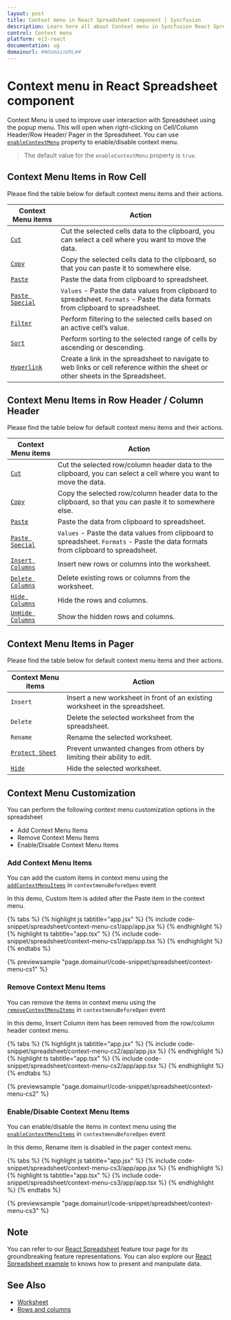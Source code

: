 ```yaml
---
layout: post
title: Context menu in React Spreadsheet component | Syncfusion
description: Learn here all about Context menu in Syncfusion React Spreadsheet component of Syncfusion Essential JS 2 and more.
control: Context menu 
platform: ej2-react
documentation: ug
domainurl: ##DomainURL##
---
```


# Context menu in React Spreadsheet component

Context Menu is used to improve user interaction with Spreadsheet using the popup menu. This will open when right-clicking on Cell/Column Header/Row Header/ Pager in the Spreadsheet. You can use [`enableContextMenu`](https://ej2.syncfusion.com/react/documentation/api/spreadsheet/#enablecontextmenu) property to enable/disable context menu.

> The default value for the `enableContextMenu` property is `true`.

## Context Menu Items in Row Cell

Please find the table below for default context menu items and their actions.

| Context Menu items | Action |
|-------|---------|
| [`Cut`](https://ej2.syncfusion.com/react/documentation/api/spreadsheet/#cut) | Cut the selected cells data to the clipboard, you can select a cell where you want to move the data. |
| [`Copy`](https://ej2.syncfusion.com/react/documentation/api/spreadsheet/#copy) | Copy the selected cells data to the clipboard, so that you can paste it to somewhere else. |
| [`Paste`](https://ej2.syncfusion.com/react/documentation/api/spreadsheet/#paste) | Paste the data from clipboard to spreadsheet. |
| [`Paste Special`](https://ej2.syncfusion.com/react/documentation/api/spreadsheet/#paste) | `Values` - Paste the data values from clipboard to spreadsheet.  `Formats` - Paste the data formats from clipboard to spreadsheet. |
| [`Filter`](https://ej2.syncfusion.com/react/documentation/api/spreadsheet/#filter) | Perform filtering to the selected cells based on an active cell’s value. |
| [`Sort`](https://ej2.syncfusion.com/react/documentation/api/spreadsheet/#sort) | Perform sorting to the selected range of cells by ascending or descending. |
| [`Hyperlink`](https://ej2.syncfusion.com/react/documentation/api/spreadsheet/#hyperlink) | Create a link in the spreadsheet to navigate to web links or cell reference within the sheet or other sheets in the Spreadsheet. |

## Context Menu Items in Row Header / Column Header

Please find the table below for default context menu items and their actions.

| Context Menu items | Action |
|-------|---------|
| [`Cut`](https://ej2.syncfusion.com/react/documentation/api/spreadsheet/#cut) | Cut the selected row/column header data to the clipboard, you can select a cell where you want to move the data. |
| [`Copy`](https://ej2.syncfusion.com/react/documentation/api/spreadsheet/#copy) | Copy the selected row/column header data to the clipboard, so that you can paste it to somewhere else. |
| [`Paste`](https://ej2.syncfusion.com/react/documentation/api/spreadsheet/#paste) | Paste the data from clipboard to spreadsheet. |
| [`Paste Special`](https://ej2.syncfusion.com/react/documentation/api/spreadsheet/#paste) | `Values` - Paste the data values from clipboard to spreadsheet. `Formats` - Paste the data formats from clipboard to spreadsheet. |
| [`Insert Columns`](https://ej2.syncfusion.com/react/documentation/api/spreadsheet/#insertrow) | Insert new rows or columns into the worksheet. |
| [`Delete Columns`](https://ej2.syncfusion.com/react/documentation/api/spreadsheet/#deleterow) | Delete existing rows or columns from the worksheet. |
| [`Hide Columns`](https://ej2.syncfusion.com/react/documentation/api/spreadsheet/#insert) | Hide the rows and columns. |
| [`UnHide Columns`](https://ej2.syncfusion.com/react/documentation/api/spreadsheet/#delete) | Show the hidden rows and columns. |

## Context Menu Items in Pager

Please find the table below for default context menu items and their actions.

| Context Menu items | Action |
|-------|---------|
| `Insert` | Insert a new worksheet in front of an existing worksheet in the spreadsheet. |
| `Delete` | Delete the selected worksheet from the spreadsheet. |
| `Rename` | Rename the selected worksheet. |
| [`Protect Sheet`](https://ej2.syncfusion.com/react/documentation/api/spreadsheet/#protectsheet) | Prevent unwanted changes from others by limiting their ability to edit. |
| [`Hide`](https://ej2.syncfusion.com/react/documentation/api/spreadsheet/#hide) |Hide the selected worksheet. |

## Context Menu Customization

You can perform the following context menu customization options in the spreadsheet

* Add Context Menu Items
* Remove Context Menu Items
* Enable/Disable Context Menu Items

### Add Context Menu Items

You can add the custom items in context menu using the [`addContextMenuItems`](https://ej2.syncfusion.com/react/documentation/api/spreadsheet/#addcontextmenuitems) in `contextmenuBeforeOpen` event

In this demo, Custom Item is added after the Paste item in the context menu.

{% tabs %}
{% highlight js tabtitle="app.jsx" %}
{% include code-snippet/spreadsheet/context-menu-cs1/app/app.jsx %}
{% endhighlight %}
{% highlight ts tabtitle="app.tsx" %}
{% include code-snippet/spreadsheet/context-menu-cs1/app/app.tsx %}
{% endhighlight %}
{% endtabs %}

 {% previewsample "page.domainurl/code-snippet/spreadsheet/context-menu-cs1" %}

### Remove Context Menu Items

You can remove the items in context menu using the [`removeContextMenuItems`](https://ej2.syncfusion.com/react/documentation/api/spreadsheet/#removecontextmenuitems) in `contextmenuBeforeOpen` event

In this demo, Insert Column item has been removed from the row/column header context menu.

{% tabs %}
{% highlight js tabtitle="app.jsx" %}
{% include code-snippet/spreadsheet/context-menu-cs2/app/app.jsx %}
{% endhighlight %}
{% highlight ts tabtitle="app.tsx" %}
{% include code-snippet/spreadsheet/context-menu-cs2/app/app.tsx %}
{% endhighlight %}
{% endtabs %}

 {% previewsample "page.domainurl/code-snippet/spreadsheet/context-menu-cs2" %}

### Enable/Disable Context Menu Items

You can enable/disable the items in context menu using the [`enableContextMenuItems`](https://ej2.syncfusion.com/react/documentation/api/spreadsheet/#enablecontextmenuitems) in `contextmenuBeforeOpen` event

In this demo, Rename item is disabled in the pager context menu.

{% tabs %}
{% highlight js tabtitle="app.jsx" %}
{% include code-snippet/spreadsheet/context-menu-cs3/app/app.jsx %}
{% endhighlight %}
{% highlight ts tabtitle="app.tsx" %}
{% include code-snippet/spreadsheet/context-menu-cs3/app/app.tsx %}
{% endhighlight %}
{% endtabs %}

 {% previewsample "page.domainurl/code-snippet/spreadsheet/context-menu-cs3" %}

## Note

You can refer to our [React Spreadsheet](https://www.syncfusion.com/react-ui-components/react-spreadsheet) feature tour page for its groundbreaking feature representations. You can also explore our [React Spreadsheet example](https://ej2.syncfusion.com/react/demos/#/material/spreadsheet/default) to knows how to present and manipulate data.

## See Also

* [Worksheet](./worksheet)
* [Rows and columns](./rows-and-columns)